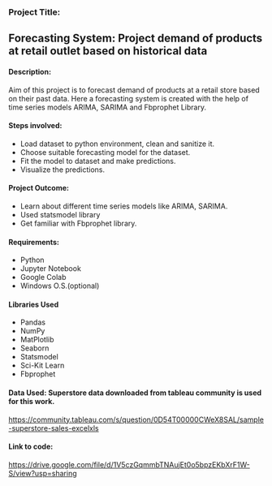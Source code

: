 ### **Project Title:**

## **Forecasting System: Project demand of products at retail outlet based on historical data**

#### **Description**:

Aim of this project is to forecast demand of products at a retail store based on their past data.
Here a forecasting system is created with the help of time series models ARIMA, SARIMA and Fbprophet Library.

#### **Steps involved**:
 - Load dataset to python environment, clean and sanitize it.
 - Choose suitable forecasting model for the dataset.
 - Fit the model to dataset and make predictions.
 - Visualize the predictions.
 
 #### **Project Outcome:**
  - Learn about different time series models like ARIMA, SARIMA.
  - Used statsmodel library
  - Get familiar with Fbprophet library.

#### **Requirements:**
  - Python
  - Jupyter Notebook
  - Google Colab
  - Windows O.S.(optional)

#### **Libraries Used**
 - Pandas
 - NumPy
 - MatPlotlib
 - Seaborn
 - Statsmodel
 - Sci-Kit Learn
 - Fbprophet

#### **Data Used:** Superstore data downloaded from tableau community is used for this work.
https://community.tableau.com/s/question/0D54T00000CWeX8SAL/sample-superstore-sales-excelxls

#### **Link to code:** 
https://drive.google.com/file/d/1V5czGqmmbTNAujEt0o5bpzEKbXrF1W-S/view?usp=sharing

